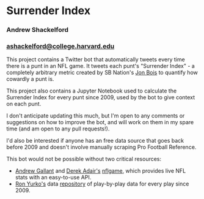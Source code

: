 # Surrender Index 

### Andrew Shackelford 
### ashackelford@college.harvard.edu

This project contains a Twitter bot that automatically tweets every time there is a punt in an NFL game. It tweets each punt's "Surrender Index" - a completely arbitrary metric created by SB Nation's [Jon Bois](https://twitter.com/jon_bois) to quantify how cowardly a punt is.

This project also contains a Jupyter Notebook used to calculate the Surrender Index for every punt since 2009, used by the bot to give context on each punt.

I don't anticipate updating this much, but I'm open to any comments or suggestions on how to improve the bot, and will work on them in my spare time (and am open to any pull requests!).  

I'd also be interested if anyone has an free data source that goes back before 2009 and doesn't involve manually scraping Pro Football Reference.

This bot would not be possible without two critical resources:  
* [Andrew Gallant](https://github.com/BurntSushi) and [Derek Adair's](https://github.com/derek-adair) [nflgame](https://github.com/derek-adair/nflgame), which provides live NFL stats with an easy-to-use API.  
* [Ron Yurko's](https://github.com/ryurko) data [repository](https://github.com/ryurko/nflscrapR-data) of play-by-play data for every play since 2009.
